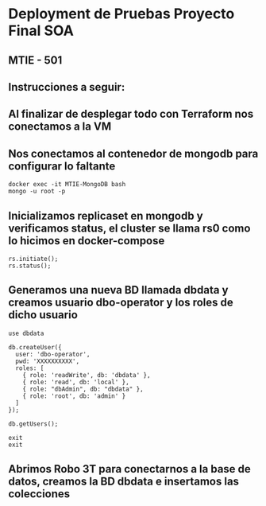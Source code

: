 # Deployment de Pruebas Proyecto Final SOA

## MTIE - 501

## Instrucciones a seguir:

## Al finalizar de desplegar todo con Terraform nos conectamos a la VM

## Nos conectamos al contenedor de mongodb para configurar lo faltante

``` 
docker exec -it MTIE-MongoDB bash
mongo -u root -p
```

## Inicializamos replicaset en mongodb y verificamos status, el cluster se llama rs0 como lo hicimos en docker-compose
```
rs.initiate();
rs.status();
```

## Generamos una nueva BD llamada dbdata y creamos usuario dbo-operator y los roles de dicho usuario
```
use dbdata
    
db.createUser({
  user: 'dbo-operator',
  pwd: 'XXXXXXXXXX',
  roles: [
    { role: 'readWrite', db: 'dbdata' },
    { role: 'read', db: 'local' },
    { role: "dbAdmin", db: "dbdata" },
    { role: 'root', db: 'admin' }
  ]
});

db.getUsers();

exit
exit
```

## Abrimos Robo 3T para conectarnos a la base de datos, creamos la BD dbdata e insertamos las colecciones